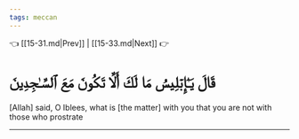 ```yaml
---
tags: meccan
---
```


👈 [[15-31.md|Prev]] | [[15-33.md|Next]] 👉

# قَالَ يَـٰٓإِبۡلِيسُ مَا لَكَ أَلَّا تَكُونَ مَعَ ٱلسَّـٰجِدِينَ

[Allah] said, O Iblees, what is [the matter] with you that you are not with those who prostrate

---

